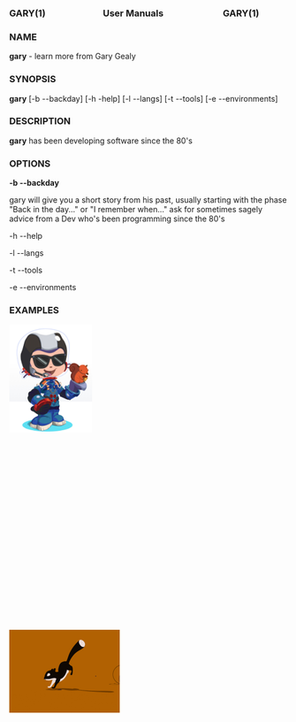 ### GARY(1) <img height="10" hspace="50"/>User Manuals <img height="10" hspace="50"/> GARY(1)

### NAME

**gary** - learn more from Gary Gealy

### SYNOPSIS

**gary** [-b --backday] [-h -help] [-l --langs] [-t --tools] [-e --environments]

### DESCRIPTION

**gary** has been developing software since the 80's 
### OPTIONS

**-b --backday** 

gary will give you a short story from his past, usually starting with the phase "Back in the day..." or "I remember when..." 
ask for sometimes sagely advice from a Dev who's been programming since the 80's

-h --help

-l --langs

-t --tools

-e --environments
### EXAMPLES


<img src="./assets/octocat-avatar.jpg" width="150"> <img height="350" hspace="300"/> <img src="./assets/running-sql.gif" width="200">

<!--
**GaryGealy/GaryGealy** is a ✨ _special_ ✨ repository because its `README.md` (this file) appears on your GitHub profile.

Here are some ideas to get you started:

- 🔭 I’m currently working on ...
- 🌱 I’m currently learning ...
- 👯 I’m looking to collaborate on ...
- 🤔 I’m looking for help with ...
- 💬 Ask me about ...
- 📫 How to reach me: ...
- 😄 Pronouns: ...
- ⚡ Fun fact: ...
-->

